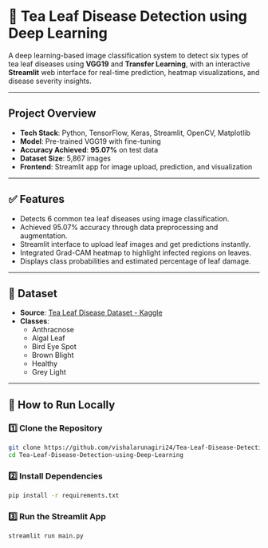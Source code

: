 # 🍃 Tea Leaf Disease Detection using Deep Learning

A deep learning-based image classification system to detect six types of tea leaf diseases using **VGG19** and **Transfer Learning**, with an interactive **Streamlit** web interface for real-time prediction, heatmap visualizations, and disease severity insights.

---

## Project Overview

- **Tech Stack**: Python, TensorFlow, Keras, Streamlit, OpenCV, Matplotlib  
- **Model**: Pre-trained VGG19 with fine-tuning  
- **Accuracy Achieved**: **95.07%** on test data  
- **Dataset Size**: 5,867 images  
- **Frontend**: Streamlit app for image upload, prediction, and visualization  

---

## ✅ Features

- Detects 6 common tea leaf diseases using image classification.
- Achieved 95.07% accuracy through data preprocessing and augmentation.
- Streamlit interface to upload leaf images and get predictions instantly.
- Integrated Grad-CAM heatmap to highlight infected regions on leaves.
- Displays class probabilities and estimated percentage of leaf damage.

---

## 📂 Dataset

- **Source**: [Tea Leaf Disease Dataset - Kaggle](https://www.kaggle.com/datasets/saikatdatta1994/tea-leaf-disease/data)  
- **Classes**:
  - Anthracnose
  - Algal Leaf
  - Bird Eye Spot
  - Brown Blight
  - Healthy
  - Grey Light

---

## 🚀 How to Run Locally

### 1️⃣ Clone the Repository
```bash
git clone https://github.com/vishalarunagiri24/Tea-Leaf-Disease-Detection-using-Deep-Learning.git](https://github.com/AryanShukla12173/Tea-Leaf-Disease-Detection-using-Deep-Learning.git
cd Tea-Leaf-Disease-Detection-using-Deep-Learning
```

### 2️⃣ Install Dependencies
```bash
pip install -r requirements.txt
```

### 3️⃣ Run the Streamlit App
```bash
streamlit run main.py
```


